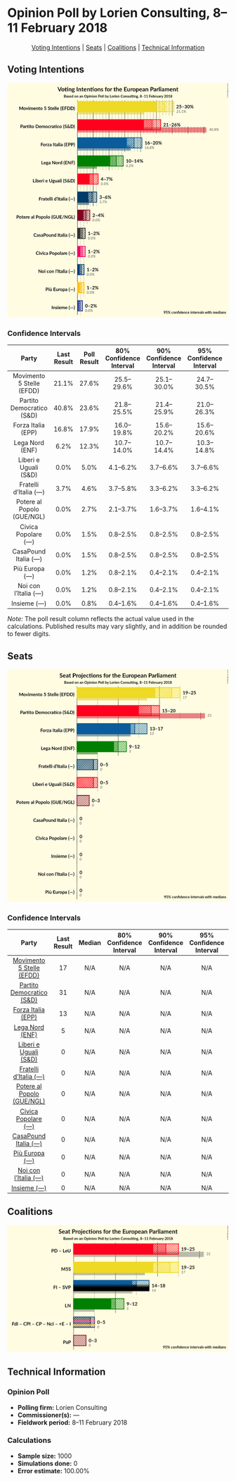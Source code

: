 # Opinion Poll by Lorien Consulting, 8–11 February 2018

<p align="center"><a href="#voting-intentions">Voting Intentions</a> | <a href="#seats">Seats</a> | <a href="#coalitions">Coalitions</a> | <a href="#technical-information">Technical Information</a></p>

## Voting Intentions

![Graph with voting intentions not yet produced](2018-02-11-LorienConsulting.png "Voting Intentions")

### Confidence Intervals

| Party | Last Result | Poll Result | 80% Confidence Interval | 90% Confidence Interval | 95% Confidence Interval | 99% Confidence Interval |
|:-----:|:-----------:|:-----------:|:-----------------------:|:-----------------------:|:-----------------------:|:-----------------------:|
| Movimento 5 Stelle (EFDD) | 21.1% | 27.6% | 25.5–29.6% |25.1–30.0% |24.7–30.5% |23.9–31.7% |
| Partito Democratico (S&D) | 40.8% | 23.6% | 21.8–25.5% |21.4–25.9% |21.0–26.3% |20.2–27.6% |
| Forza Italia (EPP) | 16.8% | 17.9% | 16.0–19.8% |15.6–20.2% |15.6–20.6% |14.8–21.4% |
| Lega Nord (ENF) | 6.2% | 12.3% | 10.7–14.0% |10.7–14.4% |10.3–14.8% |9.5–15.2% |
| Liberi e Uguali (S&D) | 0.0% | 5.0% | 4.1–6.2% |3.7–6.6% |3.7–6.6% |3.3–7.4% |
| Fratelli d’Italia (—) | 3.7% | 4.6% | 3.7–5.8% |3.3–6.2% |3.3–6.2% |2.9–6.6% |
| Potere al Popolo (GUE/NGL) | 0.0% | 2.7% | 2.1–3.7% |1.6–3.7% |1.6–4.1% |1.6–4.5% |
| Civica Popolare (—) | 0.0% | 1.5% | 0.8–2.5% |0.8–2.5% |0.8–2.5% |0.8–2.9% |
| CasaPound Italia (—) | 0.0% | 1.5% | 0.8–2.5% |0.8–2.5% |0.8–2.5% |0.8–2.9% |
| Più Europa (—) | 0.0% | 1.2% | 0.8–2.1% |0.4–2.1% |0.4–2.1% |0.4–2.5% |
| Noi con l’Italia (—) | 0.0% | 1.2% | 0.8–2.1% |0.4–2.1% |0.4–2.1% |0.4–2.5% |
| Insieme (—) | 0.0% | 0.8% | 0.4–1.6% |0.4–1.6% |0.4–1.6% |0.4–2.1% |

*Note:* The poll result column reflects the actual value used in the calculations. Published results may vary slightly, and in addition be rounded to fewer digits.

## Seats

![Graph with seats not yet produced](2018-02-11-LorienConsulting-seats.png "Seats")

### Confidence Intervals

| Party | Last Result | Median | 80% Confidence Interval | 90% Confidence Interval | 95% Confidence Interval | 99% Confidence Interval |
|:-----:|:-----------:|:------:|:-----------------------:|:-----------------------:|:-----------------------:|:-----------------------:|
| <a href="#movimento-5-stelle-(efdd)">Movimento 5 Stelle (EFDD)</a> | 17 | N/A | N/A |N/A |N/A |N/A |
| <a href="#partito-democratico-(s&d)">Partito Democratico (S&D)</a> | 31 | N/A | N/A |N/A |N/A |N/A |
| <a href="#forza-italia-(epp)">Forza Italia (EPP)</a> | 13 | N/A | N/A |N/A |N/A |N/A |
| <a href="#lega-nord-(enf)">Lega Nord (ENF)</a> | 5 | N/A | N/A |N/A |N/A |N/A |
| <a href="#liberi-e-uguali-(s&d)">Liberi e Uguali (S&D)</a> | 0 | N/A | N/A |N/A |N/A |N/A |
| <a href="#fratelli-d’italia-(—)">Fratelli d’Italia (—)</a> | 0 | N/A | N/A |N/A |N/A |N/A |
| <a href="#potere-al-popolo-(gue/ngl)">Potere al Popolo (GUE/NGL)</a> | 0 | N/A | N/A |N/A |N/A |N/A |
| <a href="#civica-popolare-(—)">Civica Popolare (—)</a> | 0 | N/A | N/A |N/A |N/A |N/A |
| <a href="#casapound-italia-(—)">CasaPound Italia (—)</a> | 0 | N/A | N/A |N/A |N/A |N/A |
| <a href="#più-europa-(—)">Più Europa (—)</a> | 0 | N/A | N/A |N/A |N/A |N/A |
| <a href="#noi-con-l’italia-(—)">Noi con l’Italia (—)</a> | 0 | N/A | N/A |N/A |N/A |N/A |
| <a href="#insieme-(—)">Insieme (—)</a> | 0 | N/A | N/A |N/A |N/A |N/A |


## Coalitions

![Graph with coalitions seats not yet produced](2018-02-11-LorienConsulting-coalitions-seats.png "Coalitions Seats")


## Technical Information

### Opinion Poll

+ **Polling firm:** Lorien Consulting
+ **Commissioner(s):** —
+ **Fieldwork period:** 8–11 February 2018

### Calculations

+ **Sample size:** 1000
+ **Simulations done:** 0
+ **Error estimate:** 100.00%

